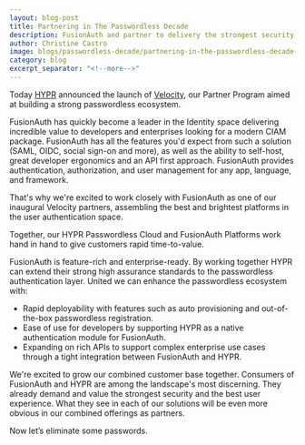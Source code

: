 ```yaml
---
layout: blog-post
title: Partnering in The Passwordless Decade
description: FusionAuth and partner to delivery the strongest security and best user experienced.
author: Christine Castro
image: blogs/passwordless-decade/partnering-in-the-passwordless-decade-hypr.png
category: blog
excerpt_separator: "<!--more-->"
---
```


Today [HYPR](https://www.hypr.com) announced the launch of [Velocity](https://www.hypr.com/partners/), our Partner Program aimed at building a strong passwordless ecosystem.

<!--more-->

FusionAuth has quickly become a leader in the Identity space delivering incredible value to developers and enterprises looking for a modern CIAM package. FusionAuth has all the features you'd expect from such a solution (SAML, OIDC, social sign-on and more), as well as the ability to self-host, great developer ergonomics and an API first approach. FusionAuth provides authentication, authorization, and user management for any app, language, and framework.

That's why we're excited to work closely with FusionAuth as one of our inaugural Velocity partners, assembling the best and brightest platforms in the user authentication space.

Together, our HYPR Passwordless Cloud and FusionAuth Platforms work hand in hand to give customers rapid time-to-value.

FusionAuth is feature-rich and enterprise-ready. By working together HYPR can extend their strong high assurance standards to the passwordless authentication layer. United we can enhance the passwordless ecosystem with:

* Rapid deployability with features such as auto provisioning and out-of-the-box passwordless registration.
* Ease of use for developers by supporting HYPR as a native authentication module for FusionAuth.
* Expanding on rich APIs to support complex enterprise use cases through a tight integration between FusionAuth and HYPR.

We're excited to grow our combined customer base together. Consumers of FusionAuth and HYPR are among the landscape's most discerning. They already demand and value the strongest security and the best user experience. What they see in each of our solutions will be even more obvious in our combined offerings as partners.

Now let’s eliminate some passwords.
